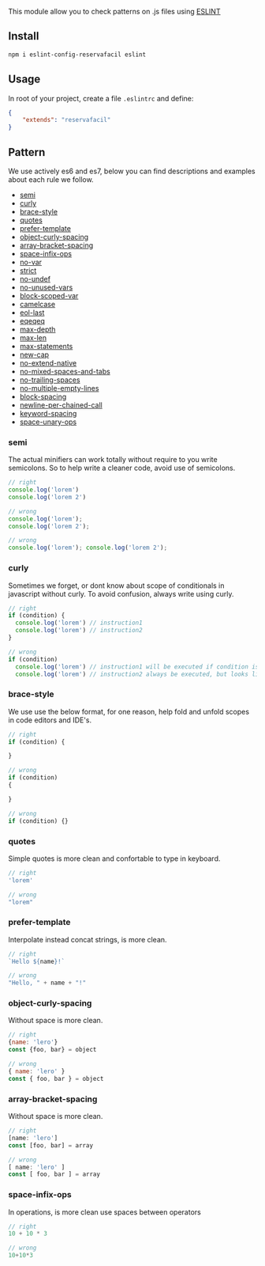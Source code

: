 This module allow you to check patterns on .js files using [ESLINT](https://eslint.org/)

## Install

```sh
npm i eslint-config-reservafacil eslint
```

## Usage

In root of your project, create a file `.eslintrc` and define:

```json
{
    "extends": "reservafacil"
}
```

## Pattern

We use actively es6 and es7, below you can find descriptions and examples about each rule we follow.

- [semi](#semi)
- [curly](#curly)
- [brace-style](#brace-style)
- [quotes](#quotes)
- [prefer-template](#prefer-template)
- [object-curly-spacing](#object-curly-spacing)
- [array-bracket-spacing](#array-bracket-spacing)
- [space-infix-ops](#space-infix-ops)
- [no-var](#no-var)
- [strict](#strict)
- [no-undef](#no-undef)
- [no-unused-vars](#no-unused-vars)
- [block-scoped-var](#block-scoped-var)
- [camelcase](#camelcase)
- [eol-last](#eol-last)
- [eqeqeq](#eqeqeq)
- [max-depth](#max-depth)
- [max-len](#max-len)
- [max-statements](#max-statements)
- [new-cap](#new-cap)
- [no-extend-native](#no-extend-native)
- [no-mixed-spaces-and-tabs](#no-mixed-spaces-and-tabs)
- [no-trailing-spaces](#no-trailing-spaces)
- [no-multiple-empty-lines](#no-multiple-empty-lines)
- [block-spacing](#block-spacing)
- [newline-per-chained-call](#newline-per-chained-call)
- [keyword-spacing](#keyword-spacing)
- [space-unary-ops](#space-unary-ops)

### semi

The actual minifiers can work totally without require to you write semicolons. So to help write a cleaner code, avoid use of semicolons.

```js
// right
console.log('lorem')
console.log('lorem 2')

// wrong
console.log('lorem');
console.log('lorem 2');

// wrong
console.log('lorem'); console.log('lorem 2');
```

### curly

Sometimes we forget, or dont know about scope of conditionals in javascript without curly. To avoid confusion, always write using curly.

```js
// right
if (condition) {
  console.log('lorem') // instruction1
  console.log('lorem') // instruction2
}

// wrong
if (condition)
  console.log('lorem') // instruction1 will be executed if condition is true
  console.log('lorem') // instruction2 always be executed, but looks like not
```

### brace-style

We use use the below format, for one reason, help fold and unfold scopes in code editors and IDE's.

```js
// right
if (condition) {

}

// wrong
if (condition)
{

}

// wrong
if (condition) {}
```

### quotes

Simple quotes is more clean and confortable to type in keyboard.

```js
// right
'lorem'

// wrong
"lorem"
```

### prefer-template

Interpolate instead concat strings, is more clean.

```js
// right
`Hello ${name}!`

// wrong
"Hello, " + name + "!"
```


### object-curly-spacing

Without space is more clean.

```js
// right
{name: 'lero'}
const {foo, bar} = object

// wrong
{ name: 'lero' }
const { foo, bar } = object
```

### array-bracket-spacing

Without space is more clean.

```js
// right
[name: 'lero']
const [foo, bar] = array

// wrong
[ name: 'lero' ]
const [ foo, bar ] = array
```

### space-infix-ops

In operations, is more clean use spaces between operators

```js
// right
10 + 10 * 3

// wrong
10+10*3
```
